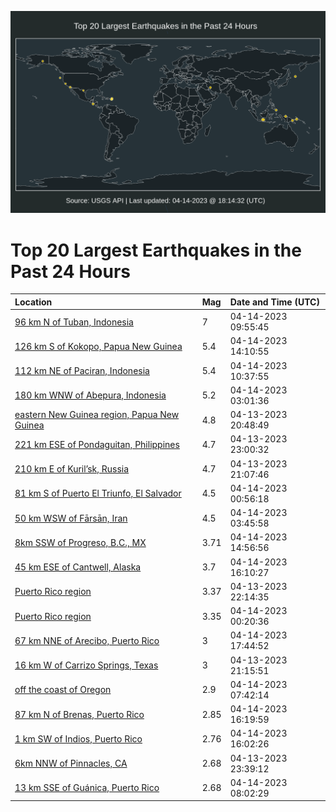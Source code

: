 ![Map](./map.png)

# Top 20 Largest Earthquakes in the Past 24 Hours

| Location | Mag | Date and Time (UTC) |
|:---|:---|:---|
| [96 km N of Tuban, Indonesia](https://earthquake.usgs.gov/earthquakes/eventpage/us6000k49j) | 7 | 04-14-2023 09:55:45 |
| [126 km S of Kokopo, Papua New Guinea](https://earthquake.usgs.gov/earthquakes/eventpage/us6000k4fw) | 5.4 | 04-14-2023 14:10:55 |
| [112 km NE of Paciran, Indonesia](https://earthquake.usgs.gov/earthquakes/eventpage/us6000k4bs) | 5.4 | 04-14-2023 10:37:55 |
| [180 km WNW of Abepura, Indonesia](https://earthquake.usgs.gov/earthquakes/eventpage/us6000k487) | 5.2 | 04-14-2023 03:01:36 |
| [eastern New Guinea region, Papua New Guinea](https://earthquake.usgs.gov/earthquakes/eventpage/us6000k45v) | 4.8 | 04-13-2023 20:48:49 |
| [221 km ESE of Pondaguitan, Philippines](https://earthquake.usgs.gov/earthquakes/eventpage/us6000k46u) | 4.7 | 04-13-2023 23:00:32 |
| [210 km E of Kuril’sk, Russia](https://earthquake.usgs.gov/earthquakes/eventpage/us6000k464) | 4.7 | 04-13-2023 21:07:46 |
| [81 km S of Puerto El Triunfo, El Salvador](https://earthquake.usgs.gov/earthquakes/eventpage/us6000k47f) | 4.5 | 04-14-2023 00:56:18 |
| [50 km WSW of Fārsān, Iran](https://earthquake.usgs.gov/earthquakes/eventpage/us6000k48e) | 4.5 | 04-14-2023 03:45:58 |
| [8km SSW of Progreso, B.C., MX](https://earthquake.usgs.gov/earthquakes/eventpage/ci40440784) | 3.71 | 04-14-2023 14:56:56 |
| [45 km ESE of Cantwell, Alaska](https://earthquake.usgs.gov/earthquakes/eventpage/ak0234s9h88h) | 3.7 | 04-14-2023 16:10:27 |
| [Puerto Rico region](https://earthquake.usgs.gov/earthquakes/eventpage/pr71404828) | 3.37 | 04-13-2023 22:14:35 |
| [Puerto Rico region](https://earthquake.usgs.gov/earthquakes/eventpage/pr71404853) | 3.35 | 04-14-2023 00:20:36 |
| [67 km NNE of Arecibo, Puerto Rico](https://earthquake.usgs.gov/earthquakes/eventpage/pr71404953) | 3 | 04-14-2023 17:44:52 |
| [16 km W of Carrizo Springs, Texas](https://earthquake.usgs.gov/earthquakes/eventpage/tx2023hfzk) | 3 | 04-13-2023 21:15:51 |
| [off the coast of Oregon](https://earthquake.usgs.gov/earthquakes/eventpage/us6000k495) | 2.9 | 04-14-2023 07:42:14 |
| [87 km N of Brenas, Puerto Rico](https://earthquake.usgs.gov/earthquakes/eventpage/pr71404943) | 2.85 | 04-14-2023 16:19:59 |
| [1 km SW of Indios, Puerto Rico](https://earthquake.usgs.gov/earthquakes/eventpage/pr71404938) | 2.76 | 04-14-2023 16:02:26 |
| [6km NNW of Pinnacles, CA](https://earthquake.usgs.gov/earthquakes/eventpage/nc73873390) | 2.68 | 04-13-2023 23:39:12 |
| [13 km SSE of Guánica, Puerto Rico](https://earthquake.usgs.gov/earthquakes/eventpage/pr71404873) | 2.68 | 04-14-2023 08:02:29 |
